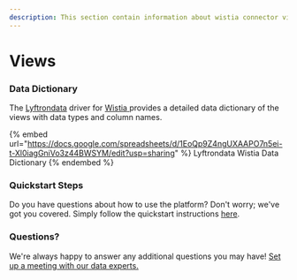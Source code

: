 ```yaml
---
description: This section contain information about wistia connector views information
---
```


# Views

### Data Dictionary

The [Lyftrondata](https://www.lyftrondata.com/) driver for [Wistia](https://www.lyftrondata.com/integration/Wistia/)[ ](https://www.lyftrondata.com/integration/wistia/)provides a detailed data dictionary of the views with data types and column names.

{% embed url="https://docs.google.com/spreadsheets/d/1EoQp9Z4ngUXAAPO7n5ei-t-Xl0iagGniVo3z44BWSYM/edit?usp=sharing" %}
Lyftrondata Wistia Data Dictionary
{% endembed %}

### Quickstart Steps

Do you have questions about how to use the platform? Don't worry; we've got you covered. Simply follow the quickstart instructions [here](../../../../quickstart-steps.md).

### Questions? <a href="#questions" id="questions"></a>

We're always happy to answer any additional questions you may have! [Set up a meeting with our data experts.](https://www.lyftrondata.com/book-a-meeting/)


